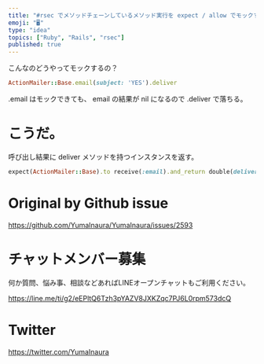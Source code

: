```yaml
---
title: "#rsec でメソッドチェーンしているメソッド実行を expect / allow でモックする例 ( ActionMailer でのメール"
emoji: "🖥"
type: "idea"
topics: ["Ruby", "Rails", "rsec"]
published: true
---
```


こんなのどうやってモックするの？

```rb
ActionMailer::Base.email(subject: 'YES').deliver
```

.email はモックできても、 email の結果が nil になるので .deliver で落ちる。

# こうだ。

呼び出し結果に deliver メソッドを持つインスタンスを返す。

```rb
expect(ActionMailer::Base).to receive(:email).and_return double(deliver: nil)
```


# Original by Github issue

https://github.com/YumaInaura/YumaInaura/issues/2593








<!-- Update From Qiita API -->

# チャットメンバー募集


何か質問、悩み事、相談などあればLINEオープンチャットもご利用ください。

https://line.me/ti/g2/eEPltQ6Tzh3pYAZV8JXKZqc7PJ6L0rpm573dcQ





# Twitter


https://twitter.com/YumaInaura


<!-- Update From Qiita API -->


